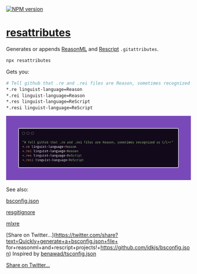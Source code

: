 [![NPM version](https://img.shields.io/npm/v/resattributes.svg?style=flat)](https://www.npmjs.com/package/resattributes)

# [resattributes](https://git.io/resattributes)

Generates or appends [ReasonML](https://git.io/reasonml) and [Rescript](https://rescript-lang.org/) `.gitattributes`.

```sh
npx resattributes
```

Gets you:

```sh
# Tell github that .re and .rei files are Reason, sometimes recognized as C/C++
*.re linguist-language=Reason 
*.rei linguist-language=Reason
*.res linguist-language=ReScript
*.resi linguist-language=ReScript
```

![image](./attributes.png)


See also:

[bsconfig.json](https://git.io/bsconfig.json)

[resgitignore](https://github.com/idkjs/resgitignore)

[mlxre](https://github.com/idkjs/mlxre)

[Share on Twitter...](https://twitter.com/share?text=Quickly+generate+a+bsconfig.json+file+ for+reasonml+and+rescript+projects!+https://github.com/idkjs/bsconfig.json)
Inspired by [benawad/tsconfig.json](https://github.com/benawad/tsconfig.json)

[Share on Twitter...](https://twitter.com/share?text=Quickly+add+reasonml+and+rescript+attributes+to+your+project+https://github.com/idkjs/resattributes)

